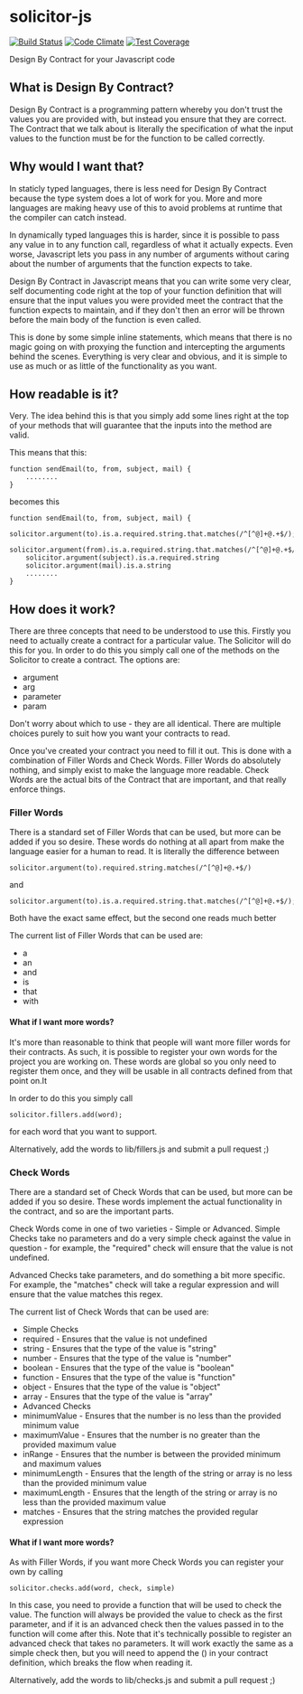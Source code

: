 solicitor-js
============
[![Build Status](https://travis-ci.org/sazzer/solicitor-js.svg?branch=master)](https://travis-ci.org/sazzer/solicitor-js)
[![Code Climate](https://codeclimate.com/github/sazzer/solicitor-js/badges/gpa.svg)](https://codeclimate.com/github/sazzer/solicitor-js)
[![Test Coverage](https://codeclimate.com/github/sazzer/solicitor-js/badges/coverage.svg)](https://codeclimate.com/github/sazzer/solicitor-js)

Design By Contract for your Javascript code

What is Design By Contract?
---------------------------
Design By Contract is a programming pattern whereby you don't trust the values you are provided with, but instead you ensure that they are correct. The Contract that we talk about is literally the specification of what the input values to the function must be for the function to be called correctly. 

Why would I want that?
----------------------
In staticly typed languages, there is less need for Design By Contract because the type system does a lot of work for you. More and more languages are making heavy use of this to avoid problems at runtime that the compiler can catch instead. 

In dynamically typed languages this is harder, since it is possible to pass any value in to any function call, regardless of what it actually expects. Even worse, Javascript lets you pass in any number of arguments without caring about the number of arguments that the function expects to take. 

Design By Contract in Javascript means that you can write some very clear, self documenting code right at the top of your function definition that will ensure that the input values you were provided meet the contract that the function expects to maintain, and if they don't then an error will be thrown before the main body of the function is even called. 

This is done by some simple inline statements, which means that there is no magic going on with proxying the function and intercepting the arguments behind the scenes. Everything is very clear and obvious, and it is simple to use as much or as little of the functionality as you want.

How readable is it?
-------------------
Very. The idea behind this is that you simply add some lines right at the top of your methods that will guarantee that the inputs into the method are valid.

This means that this:

    function sendEmail(to, from, subject, mail) {
        ........
    }

becomes this

    function sendEmail(to, from, subject, mail) {
        solicitor.argument(to).is.a.required.string.that.matches(/^[^@]+@.+$/);
        solicitor.argument(from).is.a.required.string.that.matches(/^[^@]+@.+$/);
        solicitor.argument(subject).is.a.required.string
        solicitor.argument(mail).is.a.string
        ........
    }

How does it work?
-----------------
There are three concepts that need to be understood to use this. Firstly you need to actually create a contract for a particular value. The Solicitor will do this for you. In order to do this you simply call one of the methods on the Solicitor to create a contract. The options are:
* argument
* arg
* parameter
* param

Don't worry about which to use - they are all identical. There are multiple choices purely to suit how you want your contracts to read.

Once you've created your contract you need to fill it out. This is done with a combination of Filler Words and Check Words. Filler Words do absolutely nothing, and simply exist to make the language more readable. Check Words are the actual bits of the Contract that are important, and that really enforce things.

### Filler Words
There is a standard set of Filler Words that can be used, but more can be added if you so desire. These words do nothing at all apart from make the language easier for a human to read. It is literally the difference between

    solicitor.argument(to).required.string.matches(/^[^@]+@.+$/)
    
and

    solicitor.argument(to).is.a.required.string.that.matches(/^[^@]+@.+$/);
    
Both have the exact same effect, but the second one reads much better

The current list of Filler Words that can be used are:
* a
* an
* and
* is
* that
* with

#### What if I want more words?
It's more than reasonable to think that people will want more filler words for their contracts. As such, it is possible to register your own words for the project you are working on. These words are global so you only need to register them once, and they will be usable in all contracts defined from that point on.It

In order to do this you simply call

    solicitor.fillers.add(word);
    
for each word that you want to support.

Alternatively, add the words to lib/fillers.js and submit a pull request ;)

### Check Words
There are a standard set of Check Words that can be used, but more can be added if you so desire. These words implement the actual functionality in the contract, and so are the important parts.

Check Words come in one of two varieties - Simple or Advanced. Simple Checks take no parameters and do a very simple check against the value in question - for example, the "required" check will ensure that the value is not undefined.

Advanced Checks take parameters, and do something a bit more specific. For example, the "matches" check will take a regular expression and will ensure that the value matches this regex. 

The current list of Check Words that can be used are:
* Simple Checks
 * required - Ensures that the value is not undefined
 * string - Ensures that the type of the value is "string"
 * number - Ensures that the type of the value is "number"
 * boolean - Ensures that the type of the value is "boolean"
 * function - Ensures that the type of the value is "function"
 * object - Ensures that the type of the value is "object"
 * array - Ensures that the type of the value is "array"
* Advanced Checks
 * minimumValue - Ensures that the number is no less than the provided minimum value
 * maximumValue - Ensures that the number is no greater than the provided maximum value
 * inRange - Ensures that the number is between the provided minimum and maximum values
 * minimumLength - Ensures that the length of the string or array is no less than the provided minimum value
 * maximumLength - Ensures that the length of the string or array is no less than the provided maximum value
 * matches - Ensures that the string matches the provided regular expression
 
#### What if I want more words?
As with Filler Words, if you want more Check Words you can register your own by calling

    solicitor.checks.add(word, check, simple)
    
In this case, you need to provide a function that will be used to check the value. The function will always be provided the value to check as the first parameter, and if it is an advanced check then the values passed in to the function will come after this. Note that it's technically possible to register an advanced check that takes no parameters. It will work exactly the same as a simple check then, but you will need to append the () in your contract definition, which breaks the flow when reading it.

Alternatively, add the words to lib/checks.js and submit a pull request ;)
